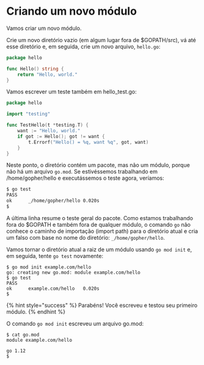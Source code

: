 # Criando um novo módulo

Vamos criar um novo módulo.

Crie um novo diretório vazio \(em algum lugar fora de $GOPATH/src\), vá até esse diretório e, em seguida, crie um novo arquivo, `hello.go`:

```go
package hello

func Hello() string {
    return "Hello, world."
}
```

Vamos escrever um teste também em hello\_test.go:

```go
package hello

import "testing"

func TestHello(t *testing.T) {
    want := "Hello, world."
    if got := Hello(); got != want {
        t.Errorf("Hello() = %q, want %q", got, want)
    }
}
```

Neste ponto, o diretório contém um pacote, mas não um módulo, porque não há um arquivo `go.mod`. Se estivéssemos trabalhando em /home/gopher/hello e executássemos o teste agora, veríamos:

```bash
$ go test
PASS
ok  	_/home/gopher/hello	0.020s
$
```

A última linha resume o teste geral do pacote. Como estamos trabalhando fora do $GOPATH e também fora de qualquer módulo, o comando `go` não conhece o caminho de importação \(import path\) para o diretório atual e cria um falso com base no nome do diretório: `_/home/gopher/hello`.

Vamos tornar o diretório atual a raiz de um módulo usando `go mod init` e, em seguida, tente `go test` novamente:

```text
$ go mod init example.com/hello
go: creating new go.mod: module example.com/hello
$ go test
PASS
ok  	example.com/hello	0.020s
$
```

{% hint style="success" %}
Parabéns! Você escreveu e testou seu primeiro módulo.
{% endhint %}

O comando `go mod init` escreveu um arquivo go.mod:

```text
$ cat go.mod
module example.com/hello

go 1.12
$
```

